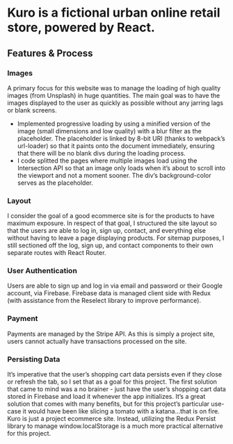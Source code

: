 # Kuro is a fictional urban online retail store, powered by React. 

## Features & Process
### Images
A primary focus for this website was to manage the loading of high quality images (from Unsplash) in huge quantities. The main goal was to have the images displayed to the user as quickly as possible without any jarring lags or blank screens.
  - Implemented progressive loading by using a minified version of the image (small dimensions and low quality) with a blur filter as the placeholder. The placeholder is linked by 8-bit URI (thanks to webpack’s url-loader) so that it paints onto the document immediately, ensuring that there will be no blank divs during the loading process. 
  - I code splitted the pages where multiple images load using the Intersection API so that an image only loads when it’s about to scroll into the viewport and not a moment sooner. The div’s background-color serves as the placeholder.
  
### Layout
I consider the goal of a good ecommerce site is for the products to have maximum exposure. In respect of that goal, I structured the site layout so that the users are able to log in, sign up, contact, and everything else without having to leave a page displaying products. For sitemap purposes, I still sectioned off the log, sign up, and contact components to their own separate routes with React Router.

### User Authentication
Users are able to sign up and log in via email and password or their Google account, via Firebase. Firebase data is managed client side with Redux (with assistance from the Reselect library to improve performance).  

### Payment

Payments are managed by the Stripe API. As this is simply a project site, users cannot actually have transactions processed on the site.

### Persisting Data

It’s imperative that the user’s shopping cart data persists even if they close or refresh the tab, so I set that as a goal for this project. The first solution that came to mind was a no brainer - just have the user’s shopping cart data stored in Firebase and load it whenever the app initializes. It’s a great solution that comes with many benefits, but for this project’s particular use-case it would have been like slicing a tomato with a katana...that is on fire. Kuro is just a project ecommerce site. Instead, utilizing the Redux Persist library to manage window.localStorage is a much more practical alternative for this project.